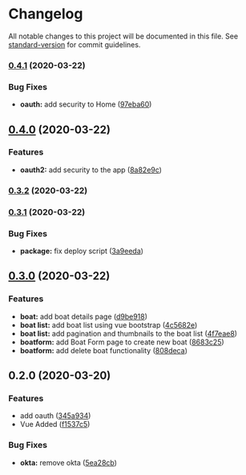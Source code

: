 # Changelog

All notable changes to this project will be documented in this file. See [standard-version](https://github.com/conventional-changelog/standard-version) for commit guidelines.

### [0.4.1](https://github.com/drix/openwt-vue/compare/0.4.0...0.4.1) (2020-03-22)


### Bug Fixes

* **oauth:** add security to Home ([97eba60](https://github.com/drix/openwt-vue/commit/97eba607752a89cfe5087fb21116fa13bf0cbc10))

## [0.4.0](https://github.com/drix/openwt-vue/compare/0.3.2...0.4.0) (2020-03-22)


### Features

* **oauth2:** add security to the app ([8a82e9c](https://github.com/drix/openwt-vue/commit/8a82e9cca07df08adab74c671b830ca30545653c))

### [0.3.2](https://github.com/drix/openwt-vue/compare/0.3.1...0.3.2) (2020-03-22)

### [0.3.1](https://github.com/drix/openwt-vue/compare/0.3.0...0.3.1) (2020-03-22)


### Bug Fixes

* **package:** fix deploy script ([3a9eeda](https://github.com/drix/openwt-vue/commit/3a9eedacc453b9c03933423cb5c3f9d1b67c2527))

## [0.3.0](https://github.com/drix/openwt-vue/compare/0.2.0...0.3.0) (2020-03-22)


### Features

* **boat:** add boat details page ([d9be918](https://github.com/drix/openwt-vue/commit/d9be9186ba2dffd6e7eb899b7e898583a9af1531))
* **boat list:** add boat list using vue bootstrap ([4c5682e](https://github.com/drix/openwt-vue/commit/4c5682e0471446f8c5fb4c3f9bd097f8709e2119))
* **boat list:** add pagination and thumbnails to the boat list ([4f7eae8](https://github.com/drix/openwt-vue/commit/4f7eae82654a23ba405fb15079cf49b2ecb95438))
* **boatform:** add Boat Form page to create new boat ([8683c25](https://github.com/drix/openwt-vue/commit/8683c25a2b71c2ece3fb79001f2755ea87be3493))
* **boatform:** add delete boat functionality ([808deca](https://github.com/drix/openwt-vue/commit/808decaeb17ead3fae9fbb96dbed6879f48994bb))

## 0.2.0 (2020-03-20)


### Features

* add oauth ([345a934](https://github.com/drix/openwt-vue/commit/345a9345beefa82a7c6f9d9d76cd8946e29e54d1))
* Vue Added ([f1537c5](https://github.com/drix/openwt-vue/commit/f1537c5f6b5ca3e08d7d95e6299aec7fed4f577f))


### Bug Fixes

* **okta:** remove okta ([5ea28cb](https://github.com/drix/openwt-vue/commit/5ea28cb3fe40f34975872b7c2c7cc987d706d824))
